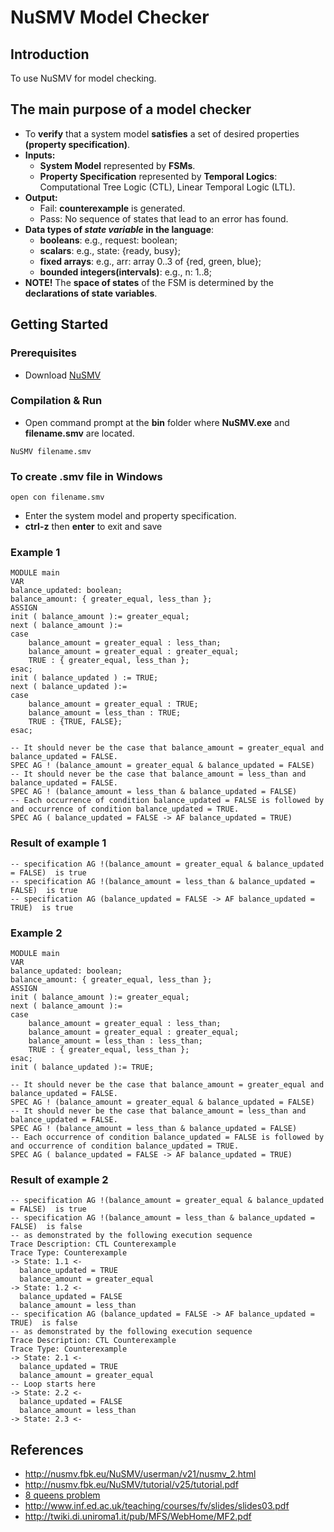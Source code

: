 # NuSMV Model Checker
## Introduction
To use NuSMV for model checking.

## The main purpose of a model checker
* To **verify** that a system model **satisfies** a set of desired properties **(property specification)**.
* **Inputs:** 
	- **System Model** represented by **FSMs**.
	- **Property Specification** represented by **Temporal Logics**: Computational Tree Logic (CTL), Linear Temporal Logic (LTL).
* **Output:**
	- Fail: **counterexample** is generated.
	- Pass: No sequence of states that lead to an error has found.
* **Data types of ***state variable*** in the language**:
	- **booleans**: e.g., request: boolean;
	- **scalars**: e.g., state: {ready, busy};
	- **fixed arrays**: e.g., arr: array 0..3 of {red, green, blue};
	- **bounded integers(intervals)**: e.g., n: 1..8;
* **NOTE!** The **space of states** of the FSM is determined by the **declarations of state variables**.


## Getting Started
### Prerequisites
* Download [NuSMV](http://nusmv.fbk.eu/NuSMV/download/getting-v2.html)
### Compilation & Run
* Open command prompt at the **bin** folder where **NuSMV.exe** and **filename.smv** are located.
 ```
NuSMV filename.smv
```
### To create **.smv file** in Windows
```
open con filename.smv
```
* Enter the system model and property specification.
* **ctrl-z** then **enter** to exit and save

### Example 1
```
MODULE main
VAR
balance_updated: boolean;
balance_amount: { greater_equal, less_than };
ASSIGN
init ( balance_amount ):= greater_equal;
next ( balance_amount ):= 
case
	balance_amount = greater_equal : less_than;
	balance_amount = greater_equal : greater_equal;
	TRUE : { greater_equal, less_than };
esac;
init ( balance_updated ) := TRUE;
next ( balance_updated ):=
case
	balance_amount = greater_equal : TRUE;
	balance_amount = less_than : TRUE;
	TRUE : {TRUE, FALSE};
esac;

-- It should never be the case that balance_amount = greater_equal and balance_updated = FALSE.
SPEC AG ! (balance_amount = greater_equal & balance_updated = FALSE)
-- It should never be the case that balance_amount = less_than and balance_updated = FALSE.
SPEC AG ! (balance_amount = less_than & balance_updated = FALSE)
-- Each occurrence of condition balance_updated = FALSE is followed by and occurrence of condition balance_updated = TRUE.
SPEC AG ( balance_updated = FALSE -> AF balance_updated = TRUE)
```
### Result of example 1
```
-- specification AG !(balance_amount = greater_equal & balance_updated = FALSE)  is true
-- specification AG !(balance_amount = less_than & balance_updated = FALSE)  is true
-- specification AG (balance_updated = FALSE -> AF balance_updated = TRUE)  is true
```

### Example 2
```
MODULE main
VAR
balance_updated: boolean;
balance_amount: { greater_equal, less_than };
ASSIGN
init ( balance_amount ):= greater_equal;
next ( balance_amount ):= 
case
	balance_amount = greater_equal : less_than;
	balance_amount = greater_equal : greater_equal;
	balance_amount = less_than : less_than;
	TRUE : { greater_equal, less_than };
esac;
init ( balance_updated ):= TRUE;

-- It should never be the case that balance_amount = greater_equal and balance_updated = FALSE.
SPEC AG ! (balance_amount = greater_equal & balance_updated = FALSE)
-- It should never be the case that balance_amount = less_than and balance_updated = FALSE.
SPEC AG ! (balance_amount = less_than & balance_updated = FALSE)
-- Each occurrence of condition balance_updated = FALSE is followed by and occurrence of condition balance_updated = TRUE.
SPEC AG ( balance_updated = FALSE -> AF balance_updated = TRUE)
```

### Result of example 2
```
-- specification AG !(balance_amount = greater_equal & balance_updated = FALSE)  is true
-- specification AG !(balance_amount = less_than & balance_updated = FALSE)  is false
-- as demonstrated by the following execution sequence
Trace Description: CTL Counterexample
Trace Type: Counterexample
-> State: 1.1 <-
  balance_updated = TRUE
  balance_amount = greater_equal
-> State: 1.2 <-
  balance_updated = FALSE
  balance_amount = less_than
-- specification AG (balance_updated = FALSE -> AF balance_updated = TRUE)  is false
-- as demonstrated by the following execution sequence
Trace Description: CTL Counterexample
Trace Type: Counterexample
-> State: 2.1 <-
  balance_updated = TRUE
  balance_amount = greater_equal
-- Loop starts here
-> State: 2.2 <-
  balance_updated = FALSE
  balance_amount = less_than
-> State: 2.3 <-

```

## References
* http://nusmv.fbk.eu/NuSMV/userman/v21/nusmv_2.html
* http://nusmv.fbk.eu/NuSMV/tutorial/v25/tutorial.pdf
* [8 queens problem](http://www.di.univr.it/documenti/OccorrenzaIns/matdid/matdid387048.smv)
* http://www.inf.ed.ac.uk/teaching/courses/fv/slides/slides03.pdf
* http://twiki.di.uniroma1.it/pub/MFS/WebHome/MF2.pdf
